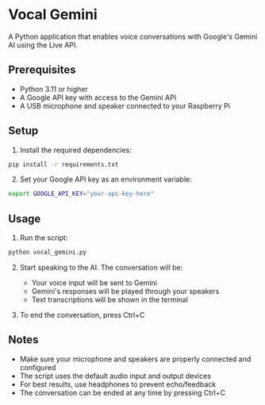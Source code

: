 # Vocal Gemini

A Python application that enables voice conversations with Google's Gemini AI using the Live API.

## Prerequisites

- Python 3.11 or higher
- A Google API key with access to the Gemini API
- A USB microphone and speaker connected to your Raspberry Pi

## Setup

1. Install the required dependencies:
```bash
pip install -r requirements.txt
```

2. Set your Google API key as an environment variable:
```bash
export GOOGLE_API_KEY="your-api-key-here"
```

## Usage

1. Run the script:
```bash
python vocal_gemini.py
```

2. Start speaking to the AI. The conversation will be:
   - Your voice input will be sent to Gemini
   - Gemini's responses will be played through your speakers
   - Text transcriptions will be shown in the terminal

3. To end the conversation, press Ctrl+C

## Notes

- Make sure your microphone and speakers are properly connected and configured
- The script uses the default audio input and output devices
- For best results, use headphones to prevent echo/feedback
- The conversation can be ended at any time by pressing Ctrl+C 